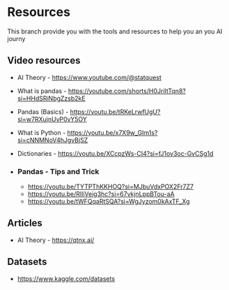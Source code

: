 # Resources

This branch provide you with the tools and resources to help you an you AI journy 

## Video resources
* AI Theory - https://www.youtube.com/@statquest
* What is pandas - https://youtube.com/shorts/H0JriItTqn8?si=HHdSRiNbgZzsb2kE
* Pandas (Basics) - https://youtu.be/tRKeLrwfUgU?si=w7RXujnUvP0vY5OY
* What is Python - https://youtu.be/x7X9w_GIm1s?si=cNNMNoV4hJgvBjSZ
* Dictionaries - https://youtu.be/XCcpzWs-CI4?si=fJ1ov3oc-GvCSg1d
  
* ### Pandas - Tips and Trick
    * https://youtu.be/TYTPThKKHOQ?si=MJbuVdxPOX2Fr7Z7
    * https://youtu.be/RlIiVeig3hc?si=67vkjnLppBTou-aA
    * https://youtu.be/tWFQqaRtSQA?si=WgJyzom0kAxTF_Xg 

## Articles 
* AI Theory - https://qtnx.ai/
  
## Datasets
* https://www.kaggle.com/datasets
